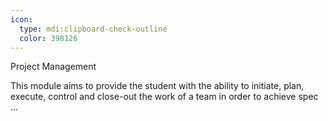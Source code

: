 ```yaml
---
icon:
  type: mdi:clipboard-check-outline
  color: 398126
---
```

Project Management

This module aims to provide the student with the ability to initiate, plan, execute, control and close-out the work of a team in order to achieve spec ... 

